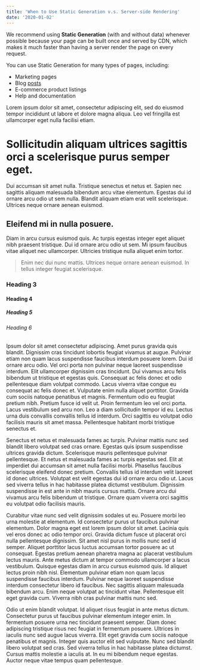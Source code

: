 ```yaml
---
title: 'When to Use Static Generation v.s. Server-side Rendering'
date: '2020-01-02'
---
```


We recommend using **Static Generation** (with and without data) whenever possible because your page can be built once and served by CDN, which makes it much faster than having a server render the page on every request.

You can use Static Generation for many types of pages, including:

- Marketing pages
- Blog [posts](https://hello.world)
- E-commerce product listings
- Help and documentation

Lorem ipsum dolor sit amet, consectetur adipiscing elit, sed do eiusmod tempor incididunt ut labore et dolore magna aliqua. Leo vel fringilla est ullamcorper eget nulla facilisi etiam. 

# Sollicitudin aliquam ultrices sagittis orci a scelerisque purus semper eget. 

Dui accumsan sit amet nulla. Tristique senectus et netus et. Sapien nec sagittis aliquam malesuada bibendum arcu vitae elementum. Egestas dui id ornare arcu odio ut sem nulla. Blandit aliquam etiam erat velit scelerisque. Ultrices neque ornare aenean euismod. 
## Eleifend mi in nulla posuere. 
Diam in arcu cursus euismod quis. Ac turpis egestas integer eget aliquet nibh praesent tristique. Dui id ornare arcu odio ut sem. Mi ipsum faucibus vitae aliquet nec ullamcorper. Ultricies tristique nulla aliquet enim tortor. 

> Enim nec dui nunc mattis. Ultrices neque ornare aenean euismod. In tellus integer feugiat scelerisque.

### Heading 3
#### Heading 4
##### Heading 5
###### Heading 6

Ipsum dolor sit amet consectetur adipiscing. Amet purus gravida quis blandit. Dignissim cras tincidunt lobortis feugiat vivamus at augue. Pulvinar etiam non quam lacus suspendisse faucibus interdum posuere lorem. Dui id ornare arcu odio. Vel orci porta non pulvinar neque laoreet suspendisse interdum. Elit ullamcorper dignissim cras tincidunt. Dui vivamus arcu felis bibendum ut tristique et egestas quis. Consequat ac felis donec et odio pellentesque diam volutpat commodo. Lacus viverra vitae congue eu consequat ac felis donec et. Vulputate enim nulla aliquet porttitor. Gravida cum sociis natoque penatibus et magnis. Fermentum odio eu feugiat pretium nibh. Pretium fusce id velit ut. Proin fermentum leo vel orci porta. Lacus vestibulum sed arcu non. Leo a diam sollicitudin tempor id eu. Lectus urna duis convallis convallis tellus id interdum. Orci sagittis eu volutpat odio facilisis mauris sit amet massa. Pellentesque habitant morbi tristique senectus et.

Senectus et netus et malesuada fames ac turpis. Pulvinar mattis nunc sed blandit libero volutpat sed cras ornare. Egestas quis ipsum suspendisse ultrices gravida dictum. Scelerisque mauris pellentesque pulvinar pellentesque. Et netus et malesuada fames ac turpis egestas sed. Elit at imperdiet dui accumsan sit amet nulla facilisi morbi. Phasellus faucibus scelerisque eleifend donec pretium. Convallis tellus id interdum velit laoreet id donec ultrices. Volutpat est velit egestas dui id ornare arcu odio ut. Lacus sed viverra tellus in hac habitasse platea dictumst vestibulum. Dignissim suspendisse in est ante in nibh mauris cursus mattis. Ornare arcu dui vivamus arcu felis bibendum ut tristique. Ornare quam viverra orci sagittis eu volutpat odio facilisis mauris.

Curabitur vitae nunc sed velit dignissim sodales ut eu. Posuere morbi leo urna molestie at elementum. Id consectetur purus ut faucibus pulvinar elementum. Dolor magna eget est lorem ipsum dolor sit amet. Lacinia quis vel eros donec ac odio tempor orci. Gravida dictum fusce ut placerat orci nulla pellentesque dignissim. Sit amet nisl purus in mollis nunc sed id semper. Aliquet porttitor lacus luctus accumsan tortor posuere ac ut consequat. Egestas pretium aenean pharetra magna ac placerat vestibulum lectus mauris. Ante metus dictum at tempor commodo ullamcorper a lacus vestibulum. Quisque egestas diam in arcu cursus euismod quis. Id aliquet lectus proin nibh nisl. Elementum pulvinar etiam non quam lacus suspendisse faucibus interdum. Pulvinar neque laoreet suspendisse interdum consectetur libero id faucibus. Nec sagittis aliquam malesuada bibendum arcu. Enim neque volutpat ac tincidunt vitae. Pellentesque elit eget gravida cum. Viverra nibh cras pulvinar mattis nunc sed.

Odio ut enim blandit volutpat. Id aliquet risus feugiat in ante metus dictum. Consectetur purus ut faucibus pulvinar elementum integer enim. In fermentum posuere urna nec tincidunt praesent semper. Diam donec adipiscing tristique risus nec feugiat in fermentum posuere. Ultrices in iaculis nunc sed augue lacus viverra. Elit eget gravida cum sociis natoque penatibus et magnis. Integer quis auctor elit sed vulputate. Nunc sed blandit libero volutpat sed cras. Sed viverra tellus in hac habitasse platea dictumst. Cursus mattis molestie a iaculis at. In eu mi bibendum neque egestas. Auctor neque vitae tempus quam pellentesque.